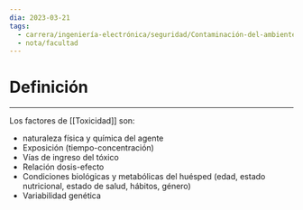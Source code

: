 ```yaml
---
dia: 2023-03-21
tags:
  - carrera/ingeniería-electrónica/seguridad/Contaminación-del-ambiente-laboral
  - nota/facultad
---
```

# Definición
---
Los factores de [[Toxicidad]] son:
* naturaleza física y química del agente
* Exposición (tiempo-concentración)
* Vías de ingreso del tóxico
* Relación dosis-efecto
* Condiciones biológicas y metabólicas del huésped (edad, estado nutricional, estado de salud, hábitos, género)
* Variabilidad genética